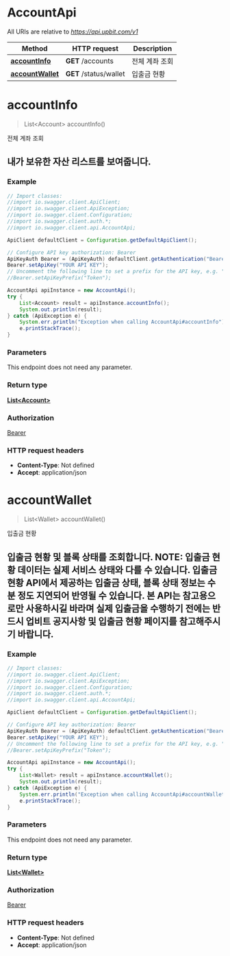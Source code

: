 # AccountApi

All URIs are relative to *https://api.upbit.com/v1*

Method | HTTP request | Description
------------- | ------------- | -------------
[**accountInfo**](AccountApi.md#accountInfo) | **GET** /accounts | 전체 계좌 조회
[**accountWallet**](AccountApi.md#accountWallet) | **GET** /status/wallet | 입출금 현황


<a name="accountInfo"></a>
# **accountInfo**
> List&lt;Account&gt; accountInfo()

전체 계좌 조회

## 내가 보유한 자산 리스트를 보여줍니다. 

### Example
```java
// Import classes:
//import io.swagger.client.ApiClient;
//import io.swagger.client.ApiException;
//import io.swagger.client.Configuration;
//import io.swagger.client.auth.*;
//import io.swagger.client.api.AccountApi;

ApiClient defaultClient = Configuration.getDefaultApiClient();

// Configure API key authorization: Bearer
ApiKeyAuth Bearer = (ApiKeyAuth) defaultClient.getAuthentication("Bearer");
Bearer.setApiKey("YOUR API KEY");
// Uncomment the following line to set a prefix for the API key, e.g. "Token" (defaults to null)
//Bearer.setApiKeyPrefix("Token");

AccountApi apiInstance = new AccountApi();
try {
    List<Account> result = apiInstance.accountInfo();
    System.out.println(result);
} catch (ApiException e) {
    System.err.println("Exception when calling AccountApi#accountInfo");
    e.printStackTrace();
}
```

### Parameters
This endpoint does not need any parameter.

### Return type

[**List&lt;Account&gt;**](Account.md)

### Authorization

[Bearer](../README.md#Bearer)

### HTTP request headers

 - **Content-Type**: Not defined
 - **Accept**: application/json

<a name="accountWallet"></a>
# **accountWallet**
> List&lt;Wallet&gt; accountWallet()

입출금 현황

## 입출금 현황 및 블록 상태를 조회합니다. **NOTE**: 입출금 현황 데이터는 실제 서비스 상태와 다를 수 있습니다. 입출금 현황 API에서 제공하는 입출금 상태, 블록 상태 정보는 수 분 정도 지연되어 반영될 수 있습니다. 본 API는 참고용으로만 사용하시길 바라며 실제 입출금을 수행하기 전에는 반드시 업비트 공지사항 및 입출금 현황 페이지를 참고해주시기 바랍니다. 

### Example
```java
// Import classes:
//import io.swagger.client.ApiClient;
//import io.swagger.client.ApiException;
//import io.swagger.client.Configuration;
//import io.swagger.client.auth.*;
//import io.swagger.client.api.AccountApi;

ApiClient defaultClient = Configuration.getDefaultApiClient();

// Configure API key authorization: Bearer
ApiKeyAuth Bearer = (ApiKeyAuth) defaultClient.getAuthentication("Bearer");
Bearer.setApiKey("YOUR API KEY");
// Uncomment the following line to set a prefix for the API key, e.g. "Token" (defaults to null)
//Bearer.setApiKeyPrefix("Token");

AccountApi apiInstance = new AccountApi();
try {
    List<Wallet> result = apiInstance.accountWallet();
    System.out.println(result);
} catch (ApiException e) {
    System.err.println("Exception when calling AccountApi#accountWallet");
    e.printStackTrace();
}
```

### Parameters
This endpoint does not need any parameter.

### Return type

[**List&lt;Wallet&gt;**](Wallet.md)

### Authorization

[Bearer](../README.md#Bearer)

### HTTP request headers

 - **Content-Type**: Not defined
 - **Accept**: application/json

